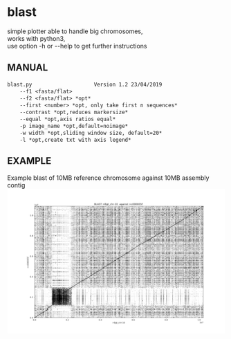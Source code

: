 # blast
simple plotter able to handle big chromosomes,  
works with python3,  
use option -h or --help to get further instructions  
  
## MANUAL  

    blast.py					Version 1.2	23/04/2019
        --f1 <fasta/flat>
        --f2 <fasta/flat> *opt*
        --first <number> *opt, only take first n sequences*
        --contrast *opt,reduces markersize*
        --equal *opt,axis ratios equal*
        -p image_name *opt,default=noimage*
        -w width *opt,sliding window size, default=20*
        -l *opt,create txt with axis legend*


## EXAMPLE

Example blast of 10MB reference chromosome against 10MB assembly contig
![10_MB_chr](/example/example_10MB_chr.png)
